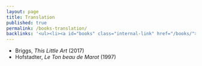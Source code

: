 ```yaml
---
layout: page
title: Translation
published: true
permalink: /books-translation/
backlinks: '<ul><li><a id="books" class="internal-link" href="/books/">Books</a></li></ul>'
---
```


* Briggs, _This Little Art_ (2017) 
* Hofstadter, _Le Ton beau de Marot_ (1997) 
